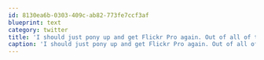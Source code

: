 ```yaml
---
id: 8130ea6b-0303-409c-ab82-773fe7ccf3af
blueprint: text
category: twitter
title: 'I should just pony up and get Flickr Pro again. Out of all of the options, it seems to balance trust/value/usability the best.'
caption: 'I should just pony up and get Flickr Pro again. Out of all of the options, it seems to balance trust/value/usability the best.'
---
```

